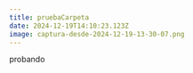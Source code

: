 ```yaml
---
title: pruebaCarpeta
date: 2024-12-19T14:10:23.123Z
image: captura-desde-2024-12-19-13-30-07.png
---
```

probando
